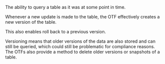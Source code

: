 The ability to query a table as it was at some point in time. 

Whenever a new update is made to the table, the OTF effectively creates a new version of the table.

This also enables roll back to a previous version.

Versioning means that older versions of the data are also stored and can still be queried, which could still be problematic for compliance reasons. The OTFs also provide a method to delete older versions or snapshots of a table.

